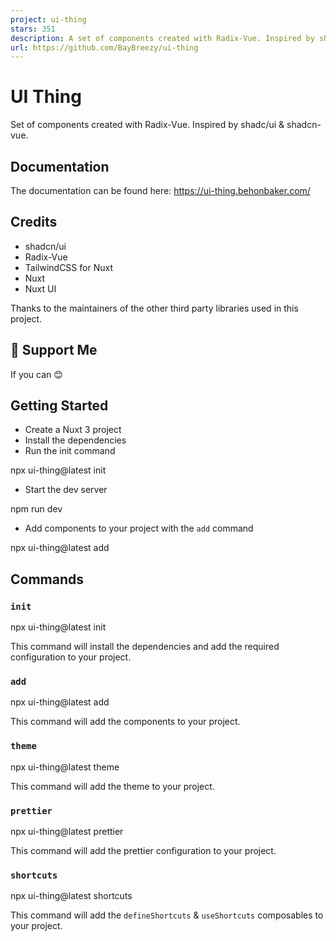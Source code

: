 ```yaml
---
project: ui-thing
stars: 351
description: A set of components created with Radix-Vue. Inspired by shadcn/ui & shadcn-vue.
url: https://github.com/BayBreezy/ui-thing
---
```


UI Thing
========

Set of components created with Radix-Vue. Inspired by shadc/ui & shadcn-vue.

Documentation
-------------

The documentation can be found here: https://ui-thing.behonbaker.com/

Credits
-------

-   shadcn/ui
-   Radix-Vue
-   TailwindCSS for Nuxt
-   Nuxt
-   Nuxt UI

Thanks to the maintainers of the other third party libraries used in this project.

💸 Support Me
-------------

If you can 😊

Getting Started
---------------

-   Create a Nuxt 3 project
-   Install the dependencies
-   Run the init command

npx ui-thing@latest init

-   Start the dev server

npm run dev

-   Add components to your project with the `add` command

npx ui-thing@latest add

Commands
--------

### `init`

npx ui-thing@latest init

This command will install the dependencies and add the required configuration to your project.

### `add`

npx ui-thing@latest add

This command will add the components to your project.

### `theme`

npx ui-thing@latest theme

This command will add the theme to your project.

### `prettier`

npx ui-thing@latest prettier

This command will add the prettier configuration to your project.

### `shortcuts`

npx ui-thing@latest shortcuts

This command will add the `defineShortcuts` & `useShortcuts` composables to your project.
